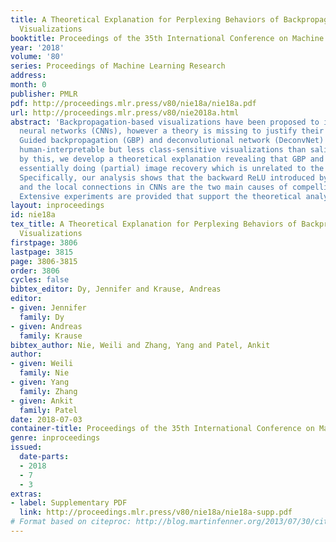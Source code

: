```yaml
---
title: A Theoretical Explanation for Perplexing Behaviors of Backpropagation-based
  Visualizations
booktitle: Proceedings of the 35th International Conference on Machine Learning
year: '2018'
volume: '80'
series: Proceedings of Machine Learning Research
address: 
month: 0
publisher: PMLR
pdf: http://proceedings.mlr.press/v80/nie18a/nie18a.pdf
url: http://proceedings.mlr.press/v80/nie2018a.html
abstract: 'Backpropagation-based visualizations have been proposed to interpret convolutional
  neural networks (CNNs), however a theory is missing to justify their behaviors:
  Guided backpropagation (GBP) and deconvolutional network (DeconvNet) generate more
  human-interpretable but less class-sensitive visualizations than saliency map. Motivated
  by this, we develop a theoretical explanation revealing that GBP and DeconvNet are
  essentially doing (partial) image recovery which is unrelated to the network decisions.
  Specifically, our analysis shows that the backward ReLU introduced by GBP and DeconvNet,
  and the local connections in CNNs are the two main causes of compelling visualizations.
  Extensive experiments are provided that support the theoretical analysis.'
layout: inproceedings
id: nie18a
tex_title: A Theoretical Explanation for Perplexing Behaviors of Backpropagation-based
  Visualizations
firstpage: 3806
lastpage: 3815
page: 3806-3815
order: 3806
cycles: false
bibtex_editor: Dy, Jennifer and Krause, Andreas
editor:
- given: Jennifer
  family: Dy
- given: Andreas
  family: Krause
bibtex_author: Nie, Weili and Zhang, Yang and Patel, Ankit
author:
- given: Weili
  family: Nie
- given: Yang
  family: Zhang
- given: Ankit
  family: Patel
date: 2018-07-03
container-title: Proceedings of the 35th International Conference on Machine Learning
genre: inproceedings
issued:
  date-parts:
  - 2018
  - 7
  - 3
extras:
- label: Supplementary PDF
  link: http://proceedings.mlr.press/v80/nie18a/nie18a-supp.pdf
# Format based on citeproc: http://blog.martinfenner.org/2013/07/30/citeproc-yaml-for-bibliographies/
---
```

